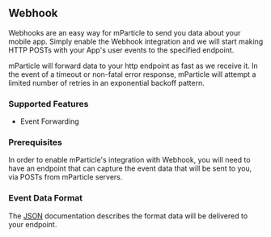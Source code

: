 
## Webhook

Webhooks are an easy way for mParticle to send you data about your mobile app.  Simply enable the Webhook integration and we will start making HTTP POSTs with your App's user events to the specified endpoint.

mParticle will forward data to your http endpoint as fast as we receive it. In the event of a timeout or non-fatal error response, mParticle will attempt a limited number of retries in an exponential backoff pattern.

### Supported Features

* Event Forwarding

### Prerequisites

In order to enable mParticle's integration with Webhook, you will need to have an endpoint that can capture the event data that will be sent to you, via POSTs from mParticle servers.  

### Event Data Format

The [JSON](#json-reference) documentation describes the format data will be delivered to your endpoint.

